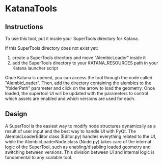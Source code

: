 # KatanaTools

## Instructions

To use this tool, put it inside your SuperTools directory for Katana.

If this SuperTools directory does not exist yet:
1. create a SuperTools directory and move "AlembicLoader" inside it
2. add the SuperTools directory to your KATANA_RESOURCES path in your Katana launcher script

Once Katana is opened, you can access the tool through the node called "AlembicLoader".
Then, add the directory containing the alembics to the "folderPath" parameter and click
on the arrow to load the geometry. Once loaded, the supertool UI will be updated with the
parameters to control which assets are enabled and which versions are used for each.

## Design

A SuperTool is the easiest way to modify node structures dynamically as a result of user 
input and the best way to handle UI with PyQt. The AlembicLoaderEditor class (Editor.py) 
handles everything related to the UI, while the AlembicLoaderNode class (Node.py) takes 
care of the internal logic of the SuperTool, such as enabling/disabling loaded geometry 
and switching between versions. This division between UI and internal logic is fundamental 
to any scalable tool.
